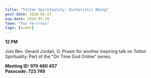 ```yaml
---
title: "Tolton Spirituality: Eucharistic Being"
post-date: 2020-05-27
exp-date: 2020-05-28
fawe: "fas fa-cross"
tags: [event]
---
```

**12 PM**

Join Rev. Gerard Jordan, O. Praem for another inspiring talk on Tolton Spirituality. Part of the "On Time God Online" series.

**Meeting ID: 979 480 457**
<br>
**Passcode: 723 749**